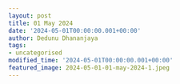 ```yaml
---
layout: post
title: 01 May 2024
date: '2024-05-01T00:00:00.001+00:00'
author: Dedunu Dhananjaya
tags:
- uncategorised
modified_time: '2024-05-01T00:00:00.001+00:00'
featured_image: 2024-05-01-01-may-2024-1.jpeg
---
```

